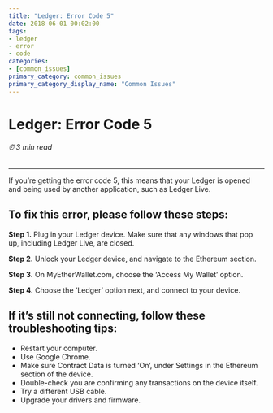 ```yaml
---
title: "Ledger: Error Code 5"
date: 2018-06-01 00:02:00
tags:
- ledger
- error
- code
categories:
- [common_issues]
primary_category: common_issues
primary_category_display_name: "Common Issues"
---
```


# __Ledger: Error Code 5__
###### ⏰ 3 min read
***

If you’re getting the error code 5, this means that your Ledger is opened and being used by another application, such as Ledger Live. 

## __To fix this error, please follow these steps:__

**Step 1.** Plug in your Ledger device. Make sure that any windows that pop up, including Ledger Live, are closed. 

**Step 2.** Unlock your Ledger device, and navigate to the Ethereum section.

**Step 3.** On MyEtherWallet.com, choose the ‘Access My Wallet’ option.

**Step 4.** Choose the ‘Ledger’ option next, and connect to your device. 

## __If it’s still not connecting, follow these troubleshooting tips:__

* Restart your computer.
* Use Google Chrome.
* Make sure Contract Data is turned ‘On’, under Settings in the Ethereum section of the device.
* Double-check you are confirming any transactions on the device itself.
* Try a different USB cable.
* Upgrade your drivers and firmware.
